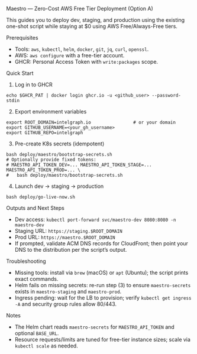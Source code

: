 Maestro — Zero-Cost AWS Free Tier Deployment (Option A)

This guides you to deploy dev, staging, and production using the existing one-shot script while staying at $0 using AWS Free/Always-Free tiers.

Prerequisites

- Tools: `aws`, `kubectl`, `helm`, `docker`, `git`, `jq`, `curl`, `openssl`.
- AWS: `aws configure` with a free-tier account.
- GHCR: Personal Access Token with `write:packages` scope.

Quick Start

1. Log in to GHCR

```
echo $GHCR_PAT | docker login ghcr.io -u <github_user> --password-stdin
```

2. Export environment variables

```
export ROOT_DOMAIN=intelgraph.io                # or your domain
export GITHUB_USERNAME=<your_gh_username>
export GITHUB_REPO=intelgraph
```

3. Pre-create K8s secrets (idempotent)

```
bash deploy/maestro/bootstrap-secrets.sh
# Optionally provide fixed tokens:
# MAESTRO_API_TOKEN_DEV=... MAESTRO_API_TOKEN_STAGE=... MAESTRO_API_TOKEN_PROD=... \
#   bash deploy/maestro/bootstrap-secrets.sh
```

4. Launch dev → staging → production

```
bash deploy/go-live-now.sh
```

Outputs and Next Steps

- Dev access: `kubectl port-forward svc/maestro-dev 8080:8080 -n maestro-dev`
- Staging URL: `https://staging.$ROOT_DOMAIN`
- Prod URL: `https://maestro.$ROOT_DOMAIN`
- If prompted, validate ACM DNS records for CloudFront; then point your DNS to the distribution per the script’s output.

Troubleshooting

- Missing tools: install via `brew` (macOS) or `apt` (Ubuntu); the script prints exact commands.
- Helm fails on missing secrets: re-run step (3) to ensure `maestro-secrets` exists in `maestro-staging` and `maestro-prod`.
- Ingress pending: wait for the LB to provision; verify `kubectl get ingress -A` and security group rules allow 80/443.

Notes

- The Helm chart reads `maestro-secrets` for `MAESTRO_API_TOKEN` and optional `BASE_URL`.
- Resource requests/limits are tuned for free-tier instance sizes; scale via `kubectl scale` as needed.
